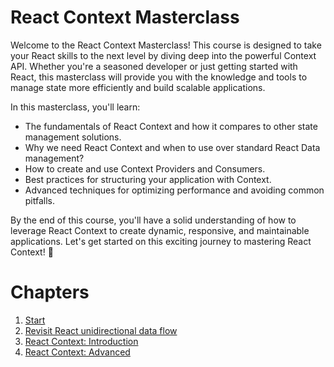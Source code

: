 # React Context Masterclass

Welcome to the React Context Masterclass! This course is designed to take your React skills to the next level by diving deep into the powerful Context API. Whether you're a seasoned developer or just getting started with React, this masterclass will provide you with the knowledge and tools to manage state more efficiently and build scalable applications.

In this masterclass, you'll learn:

- The fundamentals of React Context and how it compares to other state management solutions.
- Why we need React Context and when to use over standard React Data management? 
- How to create and use Context Providers and Consumers.
- Best practices for structuring your application with Context.
- Advanced techniques for optimizing performance and avoiding common pitfalls.

By the end of this course, you'll have a solid understanding of how to leverage React Context to create dynamic, responsive, and maintainable applications. Let's get started on this exciting journey to mastering React Context! 🚀

# Chapters
1. [Start](https://github.com/ipraveen/react-context-masterclass/tree/standard-data-flow-start)
1. [Revisit React unidirectional data flow](https://github.com/ipraveen/react-context-masterclass/tree/standard-data-flow-final)
1. [React Context: Introduction](https://github.com/ipraveen/react-context-masterclass/tree/react-context-basic)
1. [React Context: Advanced](https://github.com/ipraveen/react-context-masterclass/tree/react-context-advanced)
